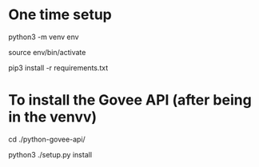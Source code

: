 # One time setup

python3 -m venv env

source env/bin/activate

pip3 install -r requirements.txt

# To install the Govee API (after being in the venvv)
cd ./python-govee-api/

python3 ./setup.py install
